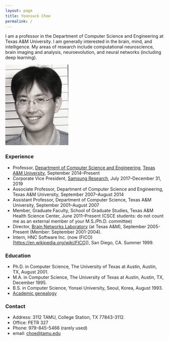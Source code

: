```yaml
---
layout: page
title: Yoonsuck Choe
permalink: /
---
```


I am a professor in the Department of Computer Science and Engineering at Texas A&amp;M University. I am generally interested in the brain, mind, and intelligence. My areas of research include computational neuroscience, brain imaging and analysis, neuroevolution, and neural networks (including deep learning).

<img class="wrapped" alt="Yoonsuck Choe circa 2010" width="200pt" src="images/choe-2010-3-desat.jpg"/>

### Experience
* Professor, [Department of Computer Science and Engineering](https://www.cs.tamu.edu), [Texas A&M University](https://www.tamu.edu), September 2014–Present
* Corporate Vice President, [Samsung Research](https://research.samsung.com), July 2017–December 31, 2019
* Associate Professor, Department of Computer Science and Engineering, Texas A&M University, September 2007–August 2014
* Assistant Professor, Department of Computer Science, Texas A&M University, September 2001–August 2007
* Member, Graduate Faculty, School of Graduate Studies, Texas A&M Health Science Center, June 2011–Present (CSCE students: do not count me as an external member of your M.S./Ph.D. committee)
* Director, [Brain Networks Laboratory](https://people.engr.tamu.edu/choe/choe/bnl/home.html) (at Texas A&M), September 2005-Present (Member: September 2001-2004).
* Intern, HNC Software Inc. (now (FICO)[https://en.wikipedia.org/wiki/FICO]), San Diego, CA. Summer 1999.

### Education
* Ph.D. in Computer Science, The University of Texas at Austin, Austin, TX, August 2001.
* M.A. in Computer Science, The University of Texas at Austin, Austin, TX, December 1995.
* B.S. in Computer Science, Yonsei University, Seoul, Korea, August 1993.
* [Academic genealogy](/genealogy/)

### Contact
* Address: 3112 TAMU, College Station, TX 77843-3112.
* Office: PETR 327
* Phone: 979-845-5466 (rarely used)
* email: choe@tamu.edu
